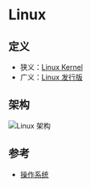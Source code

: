# Linux

## 定义

* 狭义：[Linux Kernel](https://www.kernel.org)
* 广义：[Linux 发行版](distros/README.md)

## 架构

![Linux 架构](https://upload.wikimedia.org/wikipedia/commons/6/65/Simplified_Structure_of_the_Linux_Kernel.svg)

## 参考

* [操作系统](https://zh.wikipedia.org/wiki/%E6%93%8D%E4%BD%9C%E7%B3%BB%E7%BB%9F)